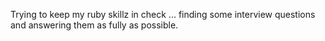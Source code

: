 Trying to keep my ruby skillz in check ... finding some interview questions and answering them as fully as possible.